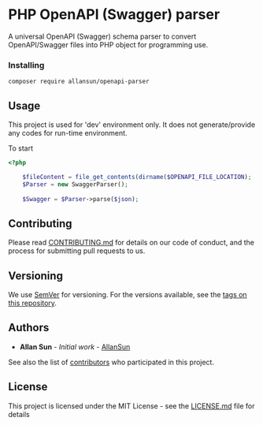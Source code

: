 # PHP OpenAPI (Swagger) parser 

A universal OpenAPI (Swagger) schema parser to convert OpenAPI/Swagger files into PHP object for programming use.

### Installing

```
composer require allansun/openapi-parser
```


## Usage

This project is used for 'dev' environment only. It does not generate/provide any codes for run-time environment.

To start
```php
<?php

    $fileContent = file_get_contents(dirname($OPENAPI_FILE_LOCATION);
    $Parser = new SwaggerParser();
    
    $Swagger = $Parser->parse($json);
```


## Contributing

Please read [CONTRIBUTING.md](https://gist.github.com/PurpleBooth/b24679402957c63ec426) for details on our code of 
conduct, and the process for submitting pull requests to us.

## Versioning

We use [SemVer](http://semver.org/) for versioning. For the versions available, see the 
[tags on this repository](https://github.com/your/project/tags). 

## Authors

* **Allan Sun** - *Initial work* - [AllanSun](https://github.com/allansun)

See also the list of [contributors](https://github.com/allansun/openapi-parser/contributors) who participated in this 
project.

## License

This project is licensed under the MIT License - see the [LICENSE.md](LICENSE.md) file for details

